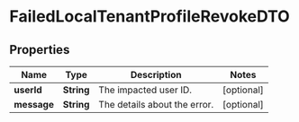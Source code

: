 

# FailedLocalTenantProfileRevokeDTO


## Properties

| Name | Type | Description | Notes |
|------------ | ------------- | ------------- | -------------|
|**userId** | **String** | The impacted user ID. |  [optional] |
|**message** | **String** | The details about the error. |  [optional] |



